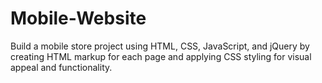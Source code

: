 # Mobile-Website
Build a mobile store project using HTML, CSS, JavaScript, and jQuery by creating HTML markup for each page and applying CSS styling for visual appeal and functionality.
